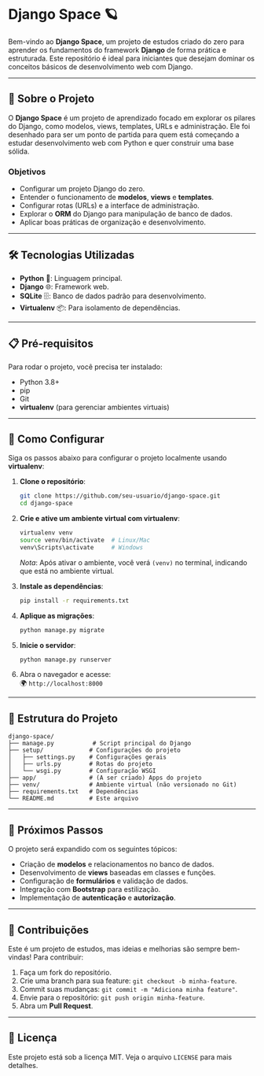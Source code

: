 # Django Space 🪐

Bem-vindo ao **Django Space**, um projeto de estudos criado do zero para aprender os fundamentos do framework **Django** de forma prática e estruturada. Este repositório é ideal para iniciantes que desejam dominar os conceitos básicos de desenvolvimento web com Django.

---

## 📖 Sobre o Projeto

O **Django Space** é um projeto de aprendizado focado em explorar os pilares do Django, como modelos, views, templates, URLs e administração. Ele foi desenhado para ser um ponto de partida para quem está começando a estudar desenvolvimento web com Python e quer construir uma base sólida.

### Objetivos

- Configurar um projeto Django do zero.
- Entender o funcionamento de **modelos**, **views** e **templates**.
- Configurar rotas (URLs) e a interface de administração.
- Explorar o **ORM** do Django para manipulação de banco de dados.
- Aplicar boas práticas de organização e desenvolvimento.

---

## 🛠️ Tecnologias Utilizadas

- **Python** 🐍: Linguagem principal.
- **Django** 🌐: Framework web.
- **SQLite** 🗄️: Banco de dados padrão para desenvolvimento.
- **Virtualenv** 📦: Para isolamento de dependências.

---

## 📋 Pré-requisitos

Para rodar o projeto, você precisa ter instalado:

- Python 3.8+
- pip
- Git
- **virtualenv** (para gerenciar ambientes virtuais)

---

## 🚀 Como Configurar

Siga os passos abaixo para configurar o projeto localmente usando **virtualenv**:

1. **Clone o repositório**:

   ```bash
   git clone https://github.com/seu-usuario/django-space.git
   cd django-space
   ```

2. **Crie e ative um ambiente virtual com virtualenv**:

   ```bash
   virtualenv venv
   source venv/bin/activate  # Linux/Mac
   venv\Scripts\activate     # Windows
   ```

   *Nota*: Após ativar o ambiente, você verá `(venv)` no terminal, indicando que está no ambiente virtual.

3. **Instale as dependências**:

   ```bash
   pip install -r requirements.txt
   ```

4. **Aplique as migrações**:

   ```bash
   python manage.py migrate
   ```

5. **Inicie o servidor**:

   ```bash
   python manage.py runserver
   ```

6. Abra o navegador e acesse:\
   🌍 `http://localhost:8000`

---

## 📂 Estrutura do Projeto

```plaintext
django-space/
├── manage.py           # Script principal do Django
├── setup/             # Configurações do projeto
│   ├── settings.py    # Configurações gerais
│   ├── urls.py        # Rotas do projeto
│   └── wsgi.py        # Configuração WSGI
├── app/               # (A ser criado) Apps do projeto
├── venv/              # Ambiente virtual (não versionado no Git)
├── requirements.txt   # Dependências
└── README.md          # Este arquivo
```

---

## 🔮 Próximos Passos

O projeto será expandido com os seguintes tópicos:

- Criação de **modelos** e relacionamentos no banco de dados.
- Desenvolvimento de **views** baseadas em classes e funções.
- Configuração de **formulários** e validação de dados.
- Integração com **Bootstrap** para estilização.
- Implementação de **autenticação** e **autorização**.

---

## 🤝 Contribuições

Este é um projeto de estudos, mas ideias e melhorias são sempre bem-vindas! Para contribuir:

1. Faça um fork do repositório.
2. Crie uma branch para sua feature: `git checkout -b minha-feature`.
3. Commit suas mudanças: `git commit -m "Adiciona minha feature"`.
4. Envie para o repositório: `git push origin minha-feature`.
5. Abra um **Pull Request**.

---

## 📜 Licença

Este projeto está sob a licença MIT. Veja o arquivo `LICENSE` para mais detalhes.
